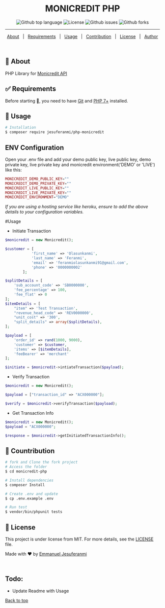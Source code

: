 <h1 align="center">MONICREDIT PHP</h1>

<p align="center">
  <img alt="Github top language" src="https://img.shields.io/github/languages/top/feranmiemmanuel/php-monicredit?color=56BEB8">

  <img alt="License" src="https://img.shields.io/github/license/feranmiemmanuel/php-monicredit?color=56BEB8">

  <img alt="Github issues" src="https://img.shields.io/github/issues/feranmiemmanuel/php-monicredit?color=56BEB8" />

  <img alt="Github forks" src="https://img.shields.io/github/forks/feranmiemmanuel/php-monicredit?color=56BEB8" />

</p>

<hr>

<p align="center">
  <a href="#dart-about">About</a> &#xa0; | &#xa0; 
  <a href="#white_check_mark-requirements">Requirements</a> &#xa0; | &#xa0;
  <a href="#checkered_flag-usage">Usage</a> &#xa0; | &#xa0;
  <a href="#hammer-contribution">Contribution</a> &#xa0; | &#xa0;
  <a href="#memo-license">License</a> &#xa0; | &#xa0;
  <a href="https://github.com/feranmiemmanuel" target="_blank">Author</a>
</p>

<br>

## :dart: About ##

PHP Library for [Monicredit API](https://monicredit.gitbook.io/mc-api/)

## :white_check_mark: Requirements ##

Before starting :checkered_flag:, you need to have [Git](https://git-scm.com) and [PHP 7+](https://php.net/) installed.

## :checkered_flag: Usage ##

```bash
# Installation
$ composer require jesuferanmi/php-monicredit
```

## ENV Configuration

Open your .env file and add your demo public key, live public key, demo private key, live private key and monicredit environment('DEMO' or 'LIVE') like this:

```php
MONICREDIT_DEMO_PUBLIC_KEY=""
MONICREDIT_DEMO_PRIVATE_KEY=""
MONICREDIT_LIVE_PUBLIC_KEY=""
MONICREDIT_LIVE_PRIVATE_KEY=""
MONICREDIT_ENVIRONMENT="DEMO"
```
*If you are using a hosting service like heroku, ensure to add the above details to your configuration variables.*

#Usage

- Initiate Transaction
```php
$monicredit = new Monicredit();

$customer = [
            'first_name' => 'Olasunkanmi',
            'last_name' => 'Feranmi',
            'email' => 'feranmiolasunkanmi91@gmail.com',
            'phone' => '0000000002'
        ];

$splitDetails = [
    'sub_account_code' => 'SB0000000',
    'fee_percentage' => 100,
    'fee_flat' => 0
];
$itemDetails = [
    "item" => 'Test Transaction',
    "revenue_head_code" => 'REV0000000',
    "unit_cost" => '300',
    "split_details" => array($splitDetails),
];

$payload = [
    'order_id' => rand(1000, 9000),
    'customer' => $customer,
    'items' => [$itemDetails],
    'feeBearer' => 'merchant'
];

$initiate = $monicredit->intiateTransaction($payload);
```

- Verify Transaction
```php
$monicredit = new Monicredit();

$payload = ["transaction_id" => "ACX000000"];

$verify = $monicredit->verifyTransaction($payload);
```

- Get Transaction Info
```php
$monicredit = new Monicredit();
$payload = "ACX000000";

$response = $monicredit->getInitiatedTransactionInfo();
```
<!-- 
- Available Methods 
```php
$monicredit = new Monicredit();


``` -->


## :hammer: Countribution

```bash
# fork and Clone the fork project
# Access the folder
$ cd monicredit-php

# Install dependencies
$ composer Install

# Create .env and update
$ cp .env.example .env

# Run test
$ vendor/bin/phpunit tests

```

## :memo: License ##

This project is under license from MIT. For more details, see the [LICENSE](LICENSE.md) file.

Made with :heart: by <a href="https://github.com/feranmiemmanuel" target="_blank">Emmanuel Jesuferanmi</a>

&#xa0;

## Todo:

- Update Readme with Usage

<a href="#top">Back to top</a>
